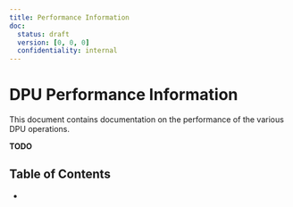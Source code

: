 ```yaml
---
title: Performance Information
doc:
  status: draft
  version: [0, 0, 0]
  confidentiality: internal
---
```


# DPU Performance Information

This document contains documentation on the performance of the various DPU operations.

**TODO**

<!-- omit from toc -->
## Table of Contents
- [](#)


##
